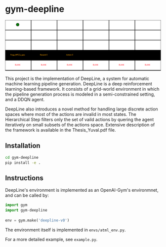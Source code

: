 # gym-deepline
![](render.gif)

This project is the implementation of DeepLine, a system for automatic machine learning pipeline generation. 
DeepLine is a deep reinforcement learning-based framework. It consists of a grid-world environment in which the pipeline generation process is modeled in a semi-constrained setting, and a DDQN agent.

DeepLine also introduces a novel method for handling large discrete action spaces where most of the actions are invalid in most states. The Hierarchical Step filters only the set of vaild actions by quering the agent iteratively on small subsets of the actions space. 
Extensive description of the framework is available in the Thesis_Yuval.pdf file.

## Installation

```bash
cd gym-deepline
pip install -e .
```

## Instructions
DeepLine's environment is implemented as an OpenAI-Gym's environmnet, and can be called by:
```python
import gym
import gym-deepline

env = gym.make('deepline-v0')
```

The environment itself is implemented in `envs/atml_env.py`.

For a more detailed example, see `example.py`.
